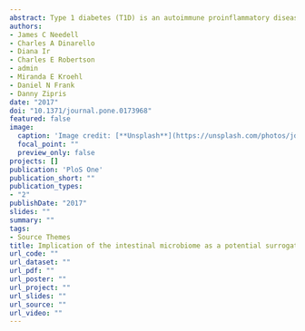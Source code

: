 ```yaml
---
abstract: Type 1 diabetes (T1D) is an autoimmune proinflammatory disease with no effective intervention. A major obstacle in developing new immunotherapies for T1D is the lack of means for monitoring immune responsiveness to experimental therapies. The LEW1.WR1 rat develops autoimmunity following infection with the parvovirus Kilham rat virus (KRV) via mechanisms linked with activation of proinflammatory pathways and alterations in the gut bacterial composition. We used this animal to test the hypothesis that intervention with agents that block innate immunity and diabetes is associated with a shift in the gut microbiota. We observed that infection with KRV results in the induction of proinflammatory gene activation in both the spleen and pancreatic lymph nodes. Furthermore, administering animals the histone deacetylase inhibitor ITF-2357 and IL-1 receptor antagonist (Anakinra) induced differential STAT-1 and the p40 unit of IL-12/IL-23 gene expression. Sequencing of bacterial 16S rRNA genes demonstrated that both ITF-2357 and Anakinra alter microbial diversity. ITF-2357 and Anakinra modulated the abundance of 23 and 8 bacterial taxa in KRV-infected animals, respectively, of which 5 overlapped between the two agents. Lastly, principal component analysis implied that ITF-2357 and Anakinra induce distinct gut microbiomes compared with those from untreated animals or rats provided KRV only. Together, the data suggest that ITF-2357 and Anakinra differentially influence the innate immune system and the intestinal microbiota and highlight the potential use of the gut microbiome as a surrogate means of assessing anti-inflammatory immune effects in type 1 diabetes.
authors:
- James C Needell
- Charles A Dinarello
- Diana Ir
- Charles E Robertson
- admin
- Miranda E Kroehl
- Daniel N Frank
- Danny Zipris
date: "2017"
doi: "10.1371/journal.pone.0173968"
featured: false
image:
  caption: 'Image credit: [**Unsplash**](https://unsplash.com/photos/jdD8gXaTZsc)'
  focal_point: ""
  preview_only: false
projects: []
publication: 'PloS One'
publication_short: ""
publication_types:
- "2"
publishDate: "2017"
slides: ""
summary: ""
tags:
- Source Themes
title: Implication of the intestinal microbiome as a potential surrogate marker of immune responsiveness to experimental therapies in autoimmune diabetes
url_code: ""
url_dataset: ""
url_pdf: ""
url_poster: ""
url_project: ""
url_slides: ""
url_source: ""
url_video: ""
---
```

